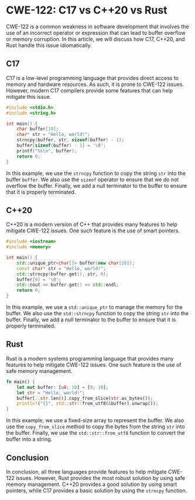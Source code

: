 # CWE-122: C17 vs C++20 vs Rust

CWE-122 is a common weakness in software development that involves the use of an incorrect operator 
or expression that can lead to buffer overflow or memory corruption. In this article, we will 
discuss how C17, C++20, and Rust handle this issue idiomatically.

## C17

C17 is a low-level programming language that provides direct access to memory and hardware 
resources. As such, it is prone to CWE-122 issues. However, modern C17 compilers provide some 
features that can help mitigate this issue.

```c
#include <stdio.h>
#include <string.h>

int main() {
    char buffer[10];
    char* str = "Hello, world!";
    strncpy(buffer, str, sizeof(buffer) - 1);
    buffer[sizeof(buffer) - 1] = '\0';
    printf("%s\n", buffer);
    return 0;
}
```

In this example, we use the `strncpy` function to copy the string `str` into the buffer `buffer`. 
We also use the `sizeof` operator to ensure that we do not overflow the buffer. Finally, we add a 
null terminator to the buffer to ensure that it is properly terminated.

## C++20

C++20 is a modern version of C++ that provides many features to help mitigate CWE-122 issues. One 
such feature is the use of smart pointers.

```c++
#include <iostream>
#include <memory>

int main() {
    std::unique_ptr<char[]> buffer(new char[10]);
    const char* str = "Hello, world!";
    std::strncpy(buffer.get(), str, 9);
    buffer[9] = '\0';
    std::cout << buffer.get() << std::endl;
    return 0;
}
```

In this example, we use a `std::unique_ptr` to manage the memory for the buffer. We also use the 
`std::strncpy` function to copy the string `str` into the buffer. Finally, we add a null terminator 
to the buffer to ensure that it is properly terminated.

## Rust

Rust is a modern systems programming language that provides many features to help mitigate CWE-122 
issues. One such feature is the use of safe memory management.

```rust
fn main() {
    let mut buffer: [u8; 10] = [0; 10];
    let str = "Hello, world!";
    buffer[..str.len()].copy_from_slice(str.as_bytes());
    println!("{}", std::str::from_utf8(&buffer).unwrap());
}
```

In this example, we use a fixed-size array to represent the buffer. We also use the 
`copy_from_slice` method to copy the bytes from the string `str` into the buffer. Finally, we use 
the `std::str::from_utf8` function to convert the buffer into a string.

## Conclusion

In conclusion, all three languages provide features to help mitigate CWE-122 issues. However, Rust 
provides the most robust solution by using safe memory management. C++20 provides a good solution 
by using smart pointers, while C17 provides a basic solution by using the `strncpy` function.
